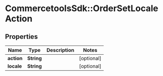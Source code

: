 # CommercetoolsSdk::OrderSetLocaleAction

## Properties
Name | Type | Description | Notes
------------ | ------------- | ------------- | -------------
**action** | **String** |  | [optional] 
**locale** | **String** |  | [optional] 

